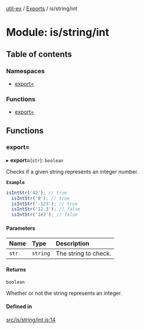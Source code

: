 [util-ex](../README.md) / [Exports](../modules.md) / is/string/int

# Module: is/string/int

## Table of contents

### Namespaces

- [export&#x3D;](is_string_int.export_.md)

### Functions

- [export&#x3D;](is_string_int.md#export&#x3D;)

## Functions

### export&#x3D;

▸ **export=**(`str`): `boolean`

Checks if a given string represents an integer number.

**`Example`**

```ts
isIntStr('42'); // true
  isIntStr('0'); // true
  isIntStr('-123'); // true
  isIntStr('12.3'); // false
  isIntStr('1e3'); // false
```

#### Parameters

| Name | Type | Description |
| :------ | :------ | :------ |
| `str` | `string` | The string to check. |

#### Returns

`boolean`

Whether or not the string represents an integer.

#### Defined in

[src/is/string/int.js:14](https://github.com/snowyu/util-ex.js/blob/0666556/src/is/string/int.js#L14)
